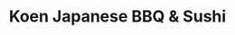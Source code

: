 ---
layout: place
title: "Koen Japanese BBQ & Sushi"
permalink: /nebraska/lincoln/koen-japanese-bbq-sushi.html
stateAbbr: NE
stateName: Nebraska
cityName: Lincoln
place_id: ChIJqdHGLdeVlocRgzgIQavcyac
photos:
  - name: >-
      places/ChIJqdHGLdeVlocRgzgIQavcyac/photos/AeeoHcIftVZGaMXRllC8jZQePMYRi60wSnwh-uM0r_KfdiSiEORRKm7QcsPS4mL8qfsXbvFhHY1idSD9qPvgWGtTMM6iBDtlpGgXzs9WRH8fwE3JmbWcXnVDCUTNkYBJB3kGVaBznkbpPvqDX9psWZVaiMGFA21LtUAYR5O6VU6ounyQLhDTHEWL6FaPyxTuCupMmwCjko-17HDVkfwCRW_wktn0aHCU3EMGEa37070e52FDXSuN9RC6LQljFTt9PG5LqAE1pJ8-emRRR-NMR72LNI_Mzl_LSz4KJGukqBzyhqHd8Q
    widthPx: 4096
    heightPx: 1006
    authorAttributions:
      - displayName: Koen Japanese BBQ & Sushi
        uri: https://maps.google.com/maps/contrib/112835344006416656204
        photoUri: >-
          https://lh3.googleusercontent.com/a-/ALV-UjVefXIlYPIo1SHxUKReeIjzUupCpGzdfrP8M2VCQLefFq_jkwo=s100-p-k-no-mo
    flagContentUri: >-
      https://www.google.com/local/imagery/report/?cb_client=maps_api_places.places_api&image_key=!1e10!2sAF1QipOrHZpfITKbRqvf4VQ03Pxvd_eIMyhxHxNrNMmT&hl=en-US
    googleMapsUri: >-
      https://www.google.com/maps/place//data=!3m4!1e2!3m2!1sAF1QipOrHZpfITKbRqvf4VQ03Pxvd_eIMyhxHxNrNMmT!2e10!4m2!3m1!1s0x879695d72dc6d1a9:0xa7c9dcab41083883
  - name: >-
      places/ChIJqdHGLdeVlocRgzgIQavcyac/photos/AeeoHcL6L36L5fNZaE61O-rLN25RbLPB_ChV05SNlq9NsKGb3l8n-8iadn2uS5ravb-SphnTh8orTxWfKxKI6JV1zmmD2hrqZeDKczBsOe-YKlB4qwFo6ynSnwcUCO2WXAoZr9IhuMEj8_FxmMer94otvcXU63wVcz5MjzYz81wkfY9OEHZJwLWxGhDIjk5igSUv8BSyZB754RKYUAsN6tS7mnrRj0kv5C6-FgejaRyW5XSj7d543hCG39qg_tjQ0v3BQs3YPjVOYWbjw0IYfbqx060CcAxx6ruvDGCcJtsrAfvdcpXGmQwIWKZ8OopSvz4D7HBUUcybzQ6oMflj9drqmGWa7rEUGpmfgRjX77udHQS12_Lymu-6t8NBRYG6DYf5Joo5UUSps6u8Pva7tguvMCiSYXh9G_1TXOvwcV8uxLk
    widthPx: 4032
    heightPx: 3024
    authorAttributions:
      - displayName: J K
        uri: https://maps.google.com/maps/contrib/105593688739777304069
        photoUri: >-
          https://lh3.googleusercontent.com/a/ACg8ocKgqpyMmJS2z8Qleszrcd9W7uvBJTxrQureRFALtQIhIPuj7A=s100-p-k-no-mo
    flagContentUri: >-
      https://www.google.com/local/imagery/report/?cb_client=maps_api_places.places_api&image_key=!1e10!2sCIHM0ogKEICAgIC-mu-6Hw&hl=en-US
    googleMapsUri: >-
      https://www.google.com/maps/place//data=!3m4!1e2!3m2!1sCIHM0ogKEICAgIC-mu-6Hw!2e10!4m2!3m1!1s0x879695d72dc6d1a9:0xa7c9dcab41083883
  - name: >-
      places/ChIJqdHGLdeVlocRgzgIQavcyac/photos/AeeoHcII2hQkEYJTy4_UQyuI78D7Vjis_gw2y_cau1lB1qvu8ZCr67eLqdrmWp7vrO1_4GCOMwfQ2D8T3usmT-7v5Mv_W9BDzdQMnghqJNDl_TVldc3f20x-1rFq6-6t_RhvOGSq5XBilTJYkzvzNYNjEznYgO6dB-w94coyJTb5_T--mehaQOZMKDZSHuKI1ms7lE1vyPllNiNEvl_WA5VABvWl8oWDLr-RUDwEdgC0tMgT3z2tX_9-5VFhn7NAovO7h9iWI5DCn4nY_tUQ5pLR3Ney9hc2_WJWAE7yFTyP8c0Fu5fDM375lXc3FQZ8tr3chPvyj31vSO0A9Nska1v5AqKI54gHLeGdCFHEeoApSO7yhoSK7cjWBnMG2uuWOENQN9WbZe8gQCwyE2NpByv65Y5vXx6s8r56ldtYy1CpEU8bb_eC
    widthPx: 3600
    heightPx: 4800
    authorAttributions:
      - displayName: lisa dang
        uri: https://maps.google.com/maps/contrib/104683601998335466304
        photoUri: >-
          https://lh3.googleusercontent.com/a-/ALV-UjXFleskIy-8d_12ItzIedCChhZ3J7YNlEMwtmX7G-69MkRsFZS6=s100-p-k-no-mo
    flagContentUri: >-
      https://www.google.com/local/imagery/report/?cb_client=maps_api_places.places_api&image_key=!1e10!2sCIHM0ogKEICAgICjnojE9gE&hl=en-US
    googleMapsUri: >-
      https://www.google.com/maps/place//data=!3m4!1e2!3m2!1sCIHM0ogKEICAgICjnojE9gE!2e10!4m2!3m1!1s0x879695d72dc6d1a9:0xa7c9dcab41083883
  - name: >-
      places/ChIJqdHGLdeVlocRgzgIQavcyac/photos/AeeoHcIDSKa9QPdReqDW4N17CP1qKiiRbD_18ROtLLrQwp-BJRyefoQPYwJh2_cG657WngbVuR2-RfiQ10DZfMMGG1PXyx9PRlfm2-g01YILfHP19S4oJ6YZZNDWIs9NkqYTjnaofnc1UBEM6WRm1rRdqHiMNcX4exWwPGLOX-r4f3kswqCA8pb7sW2Vbq4EcVv9a0uExFHujufupzFKVAd-V16qe5Dp4hUUpWtZp5oWQRmq_PdQq-RAIOBl9qmS9xU_NMPPyrXBgUvMq7s_M7fcDUCmz6MNcE_8e5nrADhfgG5El3aDSWVIclRVo2rT_CDbDDE5yGrQaTrFbPOlul4Ww4yBwRao9No7qSKeLmaKCm087Qrja8KP9hyHep1JPiD8vsy15w6y-FpOs7A5jw2JrpEpUsxvWLgKldYpfTqHSYcBRQ
    widthPx: 4000
    heightPx: 3000
    authorAttributions:
      - displayName: Luisa Acevedo U.
        uri: https://maps.google.com/maps/contrib/102189840688837316453
        photoUri: >-
          https://lh3.googleusercontent.com/a-/ALV-UjV8-olYxyevuu_Eg0Wmw1qB093lK7tpzCrwZk8Du-dkd1kKizllzg=s100-p-k-no-mo
    flagContentUri: >-
      https://www.google.com/local/imagery/report/?cb_client=maps_api_places.places_api&image_key=!1e10!2sCIHM0ogKEICAgMCwlPC5Rw&hl=en-US
    googleMapsUri: >-
      https://www.google.com/maps/place//data=!3m4!1e2!3m2!1sCIHM0ogKEICAgMCwlPC5Rw!2e10!4m2!3m1!1s0x879695d72dc6d1a9:0xa7c9dcab41083883
  - name: >-
      places/ChIJqdHGLdeVlocRgzgIQavcyac/photos/AeeoHcJb_DQZ8KkdllVaOUuSmc_3_Qy3QoTUit9opDRmaGGZWSMUBgy_K3r4wdPGkFyy44It3JPIw25jj3ScdXULbVyWohRZRydfJ2OLWAFyBNVTqo5QRVi1FsaDuy3GJ1FV5_AXwLFJXFIfCjWSHKKRMMAduiG0hHwyoZDLTCpn9z6wRlYxdQWbSkE1mu-c667MXqTL9dsisn2_64FZL5lbMfmC3rmMkZXZFuImWlyAd29kYwcn8DVxemR_DHEypIDXlN6BlZC3YEa-ZSuW8ILX5IUc6zvnZPH8OjpJGnEg2jE1UPJeilv_RtTmDsR-RG3sySriOr3xgMUzjdr2sIIfpgC7Oc124yAIJ5EE9Upg4jfxGSm39uFPEel617-jK3nXiMXsaRPPT8JvSlAuVhawwE7qhKRT__SZ_D_RDWacrq7YlROh
    widthPx: 3600
    heightPx: 4800
    authorAttributions:
      - displayName: lisa dang
        uri: https://maps.google.com/maps/contrib/104683601998335466304
        photoUri: >-
          https://lh3.googleusercontent.com/a-/ALV-UjXFleskIy-8d_12ItzIedCChhZ3J7YNlEMwtmX7G-69MkRsFZS6=s100-p-k-no-mo
    flagContentUri: >-
      https://www.google.com/local/imagery/report/?cb_client=maps_api_places.places_api&image_key=!1e10!2sCIHM0ogKEICAgICjnvDf_QE&hl=en-US
    googleMapsUri: >-
      https://www.google.com/maps/place//data=!3m4!1e2!3m2!1sCIHM0ogKEICAgICjnvDf_QE!2e10!4m2!3m1!1s0x879695d72dc6d1a9:0xa7c9dcab41083883
  - name: >-
      places/ChIJqdHGLdeVlocRgzgIQavcyac/photos/AeeoHcJ3PIDKu0PaJxBe0J2hQdqEbkHO6leGYGaFduWt6a2RWcoYRVM8zunCifB8gN4RAfiM7Ar5rC83MLH5wDS9ERkL0JMD-kauzsZYJqvxXaGcTbsdjzZjvkZHDJwBLw58b769mVgdBwb5GY4irHcp7XgHpJ6Ove3w3zNS_9dnH0tlcONxMD9qG8KqsQKyFqnSJcc1anSEDns8VCqIYIhZKuOeWX_-HcH3pdk-4RazxoSmBarD_ixTS9L_V3-VRjSxXywWu0XiQV9VR34tXhKZW6vXDJKZAxKhcRPWn0f5f5Bd7He1PFO6a8heW8dgAV50bReG7YzTPNB9prX3yTpuuGp9E-_EFy67JMp__ZI7wGNOjukKz-Mwrk_1_f15RlNz1fLL4mSN5y2-CvRbwapwGqqCi1CDxj3TnSskfx-df2bg6A
    widthPx: 3871
    heightPx: 2849
    authorAttributions:
      - displayName: S
        uri: https://maps.google.com/maps/contrib/111429135380968684330
        photoUri: >-
          https://lh3.googleusercontent.com/a/ACg8ocKKGfzWdRrGomcHorTASoNSdb-oviU1Gwi4eqUjv5XZ68EEhA=s100-p-k-no-mo
    flagContentUri: >-
      https://www.google.com/local/imagery/report/?cb_client=maps_api_places.places_api&image_key=!1e10!2sCIHM0ogKEICAgICrs7z0Vg&hl=en-US
    googleMapsUri: >-
      https://www.google.com/maps/place//data=!3m4!1e2!3m2!1sCIHM0ogKEICAgICrs7z0Vg!2e10!4m2!3m1!1s0x879695d72dc6d1a9:0xa7c9dcab41083883
  - name: >-
      places/ChIJqdHGLdeVlocRgzgIQavcyac/photos/AeeoHcL2J6-aOj7w1VbJScnJ6NL9dpqdCu1_O8LMcvFEIS7NYP2zPzlfpvxr9tExcWh9L7Fvmz3b_L2szyfqADj6EGEd8kxS_iVsarEcHCiZNSqMFXAahMuK581mxmJRzDRonekloDYfMUaFevrD3uha4JYR8VmNqGrG0LU9oC_8N6FNwbg-Hvx-M3GGg_bGQR6MFMocWPdnIWsZW2XvwGU6JXhlw_UkXSYCLXcloGQ1za4gY832SCqZbnRlvmP5m8Y4csgtBaI_l9mzHnCdNe4FY4EpihuaX_qdn-pZx54zXBML7z6TwAhhGsDdSJNVm4SOhQ0ONrLDaPckZF9e3SZPnsxHU18k-lqw4pOwZOFBVoW_JUq2HwAb37zE6yRgZD1ZKIwxKvDEHERHX1Xj2_N_5lZQdP9k4t3eHxl_XbwRPgE552Y
    widthPx: 4032
    heightPx: 3024
    authorAttributions:
      - displayName: S
        uri: https://maps.google.com/maps/contrib/111429135380968684330
        photoUri: >-
          https://lh3.googleusercontent.com/a/ACg8ocKKGfzWdRrGomcHorTASoNSdb-oviU1Gwi4eqUjv5XZ68EEhA=s100-p-k-no-mo
    flagContentUri: >-
      https://www.google.com/local/imagery/report/?cb_client=maps_api_places.places_api&image_key=!1e10!2sCIHM0ogKEICAgICrs9y33gE&hl=en-US
    googleMapsUri: >-
      https://www.google.com/maps/place//data=!3m4!1e2!3m2!1sCIHM0ogKEICAgICrs9y33gE!2e10!4m2!3m1!1s0x879695d72dc6d1a9:0xa7c9dcab41083883
  - name: >-
      places/ChIJqdHGLdeVlocRgzgIQavcyac/photos/AeeoHcKcOJwRGYr9gWajWVejO0cQzaanPC1NC3KGNppjstE4Tt-afNzCNS0u1zhekD43a3IzcCaWqFs91SCcKPX1gAXdo7_Ik410BhN4Nuyd-0jDPHuiWWHNqBcZJ5Ngowo1skwDmuHHRCPASW3jSPs858est2v-ShBvPzbor92_6Cpp6fcYVZVmanWzLXZyb_wKnxdMABIhxuOBCvwMp3NBMjVEvNwIUEndgRpeRPxZhOpc_S1MrRJgbtqGPa5hNaFt8vkmqmK0PSEXHwmV8KRwGvwYnLBTktQE8v_s-rI8yvBLePo_DS0u7ZYgdxhnh_myTQLvv5IWsx3u6wJEcVC5eeSUG9fuRH15fY6YlCRxFD3iNrAmWCgbuII8zvMH_XcaLziLU-j4yTnN1ejUGlVLKlCQnjpcRpCKQTHRQFNceE1jZNlI
    widthPx: 3600
    heightPx: 4800
    authorAttributions:
      - displayName: Madison Maahs
        uri: https://maps.google.com/maps/contrib/113952999412756750054
        photoUri: >-
          https://lh3.googleusercontent.com/a-/ALV-UjXtTP5-hNN2mbRN8v1pbpA7DTm6OGWtyeA8MN0RyD4v4e8ncDkW=s100-p-k-no-mo
    flagContentUri: >-
      https://www.google.com/local/imagery/report/?cb_client=maps_api_places.places_api&image_key=!1e10!2sCIHM0ogKEICAgID3pKDehQE&hl=en-US
    googleMapsUri: >-
      https://www.google.com/maps/place//data=!3m4!1e2!3m2!1sCIHM0ogKEICAgID3pKDehQE!2e10!4m2!3m1!1s0x879695d72dc6d1a9:0xa7c9dcab41083883
  - name: >-
      places/ChIJqdHGLdeVlocRgzgIQavcyac/photos/AeeoHcKpi7R82iYUy9MJQveNKi82zy4OBzkHmujIU3un8f-n2-QlwBIOvgYzbVw-wpdRyfLGqIdYxeBFYV1IcdSqNoCvy2fUniV1WckjYiJ9SICCBRFgt4bKWwjYy4lnsYSt3g1yvaVtC7qhCf5RVs1tct0pNX6jWhFyTzDnZTXNFFPztXxCwDU0849hZbCiUHZK1abDv-wJrhN4OGYKu2wdaPy6Nz2pvFFUdwvV9xAIX1cBLVi9MWtRq-36uKKAkvt1lVTbmkJ3LLj4mY_Lg0ekztt1hHJ8_weIf0hpU6jFYjG6Sy97yXgG3bPuS1Az4DalL14tI7dM3XCObP0_lyz1zMLZF_rKlEWXNfDeOLdPHZiysjvyqIgGHGIo8FdCh9O1G-lAVebDb1n4Lc6ywIhXkMyoHysVLzwiUamTGbALlmSQfq9b
    widthPx: 4000
    heightPx: 3000
    authorAttributions:
      - displayName: Tim Bohaty
        uri: https://maps.google.com/maps/contrib/115631566697201132914
        photoUri: >-
          https://lh3.googleusercontent.com/a/ACg8ocKtNGsmFNONWtqrBcTGZbn4cKpSGHBMdVH5Cn5OgtHt8OICdw=s100-p-k-no-mo
    flagContentUri: >-
      https://www.google.com/local/imagery/report/?cb_client=maps_api_places.places_api&image_key=!1e10!2sCIHM0ogKEICAgIC7zaCQqAE&hl=en-US
    googleMapsUri: >-
      https://www.google.com/maps/place//data=!3m4!1e2!3m2!1sCIHM0ogKEICAgIC7zaCQqAE!2e10!4m2!3m1!1s0x879695d72dc6d1a9:0xa7c9dcab41083883
  - name: >-
      places/ChIJqdHGLdeVlocRgzgIQavcyac/photos/AeeoHcLz1D8kOHDFLTdnwZQ7HSSn-aJxMqUl6aeYKyBIhkdcvkd8CDzHxHDtt4BRWpYR7C3i5OgPAfWBXkxTNKV0u0mlm8CBE3JLT8jW2oXJjQY5nYRJqPi4__roGG78zUJaLAVpDWKBq6pd3KYY-i6jn3piQeDyRTE5RKvGQJPsQIAKHcEegTIeG7N21uuQJa2LqX51FQos4fu8GCefKSAriPrdWsllnZGuEwxJlj_LPjM6L3YT045oh3ZAxg6rvIhRONQY3QKjydRdm2f5rLM3QzI5rgfjA58isGwkxMbY6h5U2hU_QqhmuwzyCDfMwJ3lIFb_c9WY94yXkWtlKnaeCVddXbWj9lu9fdV3AHuvUtUnwPV2Y1iii4RKJnuJ_pGlqjT0tQafKoHooWcWBO2YMPUhVWXR7EuWF6QHoa6MKyRTeVE
    widthPx: 4000
    heightPx: 2252
    authorAttributions:
      - displayName: David Fletcher (RegNeoJazz)
        uri: https://maps.google.com/maps/contrib/109069620791820965838
        photoUri: >-
          https://lh3.googleusercontent.com/a-/ALV-UjVE7fyeg2Y0_4f79r4cRtrMwTYNS95c2Mj6q73VgKkZaGZuTVmukg=s100-p-k-no-mo
    flagContentUri: >-
      https://www.google.com/local/imagery/report/?cb_client=maps_api_places.places_api&image_key=!1e10!2sCIHM0ogKEICAgIDT_IOingE&hl=en-US
    googleMapsUri: >-
      https://www.google.com/maps/place//data=!3m4!1e2!3m2!1sCIHM0ogKEICAgIDT_IOingE!2e10!4m2!3m1!1s0x879695d72dc6d1a9:0xa7c9dcab41083883
address: '2601 Jamie Ln #100, Lincoln, NE 68512, USA'
street: '2601 Jamie Ln #100'
city: Lincoln
state: NE
zip: '68512'
country: USA
neighborhood: null
latitude: '40.728382'
longitude: '-96.684090'
accessibility_options:
  wheelchairAccessibleParking: true
  wheelchairAccessibleEntrance: true
  wheelchairAccessibleRestroom: true
  wheelchairAccessibleSeating: true
business_status: OPERATIONAL
name: Koen Japanese BBQ & Sushi
google_maps_links:
  directionsUri: >-
    https://www.google.com/maps/dir//''/data=!4m7!4m6!1m1!4e2!1m2!1m1!1s0x879695d72dc6d1a9:0xa7c9dcab41083883!3e0
  placeUri: https://maps.google.com/?cid=12090437302741383299
  writeAReviewUri: >-
    https://www.google.com/maps/place//data=!4m3!3m2!1s0x879695d72dc6d1a9:0xa7c9dcab41083883!12e1
  reviewsUri: >-
    https://www.google.com/maps/place//data=!4m4!3m3!1s0x879695d72dc6d1a9:0xa7c9dcab41083883!9m1!1b1
  photosUri: >-
    https://www.google.com/maps/place//data=!4m3!3m2!1s0x879695d72dc6d1a9:0xa7c9dcab41083883!10e5
primary_type: Japanese Restaurant
opening_hours:
  regular: null
  current: null
secondary_opening_hours:
  regular:
    weekdayDescriptions: null
    type: null
  current:
    weekdayDescriptions: null
    type: null
phone: (402) 480-6116
price_level: PRICE_LEVEL_MODERATE
price_range: null
rating: '4.5'
rating_count: 794
website: http://www.koenlincoln.com/
description: null
reviews: null
parking_options: null
payment_options: null
allow_dogs: null
curbside_pickup: null
delivery: null
dine_in: null
good_for_children: null
good_for_groups: null
good_for_sports: null
live_music: null
menu_for_children: null
outdoor_seating: null
reservable: null
restroom: null
serves_beer: null
serves_breakfast: null
serves_brunch: null
serves_cocktails: null
serves_coffee: null
serves_dinner: null
serves_dessert: null
serves_lunch: null
serves_vegetarian_food: null
serves_wine: null
takeout: null

---